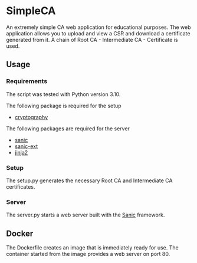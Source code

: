 # SimpleCA
An extremely simple CA web application for educational purposes. The web application allows you to upload and view a CSR and download a certificate generated from it. A chain of Root CA - Intermediate CA - Certificate is used.

## Usage
### Requirements
The script was tested with Python version 3.10.

The following package is required for the setup
* [cryptography](https://pypi.org/project/cryptography/)

The following packages are required for the server
* [sanic](https://pypi.org/project/sanic/)
* [sanic-ext](https://pypi.org/project/sanic-ext/)
* [jinja2](https://pypi.org/project/Jinja2/)

### Setup
The setup.py generates the necessary Root CA and Intermediate CA certificates.

### Server
The server.py starts a web server built with the [Sanic](https://sanic.dev/en/) framework.

## Docker
The Dockerfile creates an image that is immediately ready for use. The container started from the image provides a web server on port 80.
